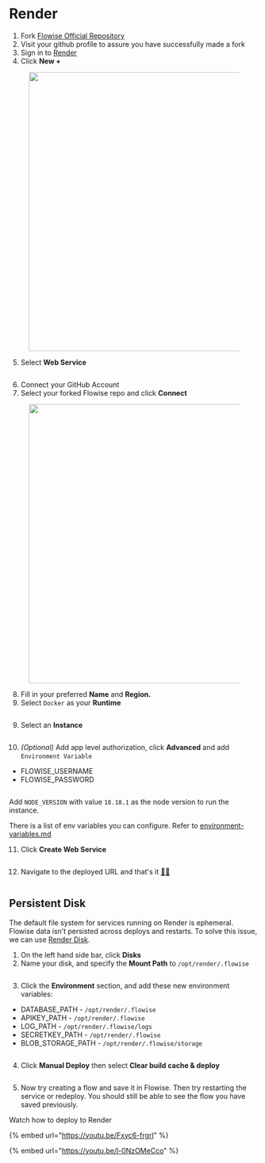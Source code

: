 # Render

1. Fork [Flowise Official Repository](https://github.com/FlowiseAI/Flowise)
2. Visit your github profile to assure you have successfully made a fork
3. Sign in to [Render](https://dashboard.render.com)
4. Click **New +**

<figure><img src="../../.gitbook/assets/render/1.png" alt="" width="563"><figcaption></figcaption></figure>

5. Select **Web Service**

<figure><img src="../../.gitbook/assets/render/2.png" alt=""><figcaption></figcaption></figure>

6. Connect your GitHub Account
7. Select your forked Flowise repo and click **Connect**

<figure><img src="../../.gitbook/assets/render/3.png" alt="" width="563"><figcaption></figcaption></figure>

8. Fill in your preferred **Name** and **Region.**
9. Select `Docker` as your **Runtime**

<figure><img src="../../.gitbook/assets/render/4.png" alt=""><figcaption></figcaption></figure>

9. Select an **Instance**

<figure><img src="../../.gitbook/assets/render/5.png" alt=""><figcaption></figcaption></figure>

10. _(Optional)_ Add app level authorization, click **Advanced** and add `Environment Variable`

* FLOWISE\_USERNAME
* FLOWISE\_PASSWORD

<figure><img src="../../.gitbook/assets/render/6.png" alt=""><figcaption></figcaption></figure>

Add `NODE_VERSION` with value `18.18.1` as the node version to run the instance.

There is a list of env variables you can configure. Refer to [environment-variables.md](../environment-variables.md "mention")

11. Click **Create Web Service**

<figure><img src="../../.gitbook/assets/render/7.png" alt=""><figcaption></figcaption></figure>

12. Navigate to the deployed URL and that's it [🚀](https://emojipedia.org/rocket/)[🚀](https://emojipedia.org/rocket/)

<figure><img src="../../.gitbook/assets/render/8.png" alt=""><figcaption></figcaption></figure>

## Persistent Disk

The default file system for services running on Render is ephemeral. Flowise data isn’t persisted across deploys and restarts. To solve this issue, we can use [Render Disk](https://render.com/docs/disks).

1. On the left hand side bar, click **Disks**
2. Name your disk, and specify the **Mount Path** to `/opt/render/.flowise`

<figure><img src="../../.gitbook/assets/render/9.png" alt=""><figcaption></figcaption></figure>

3. Click the **Environment** section, and add these new environment variables:

* DATABASE\_PATH - `/opt/render/.flowise`
* APIKEY\_PATH - `/opt/render/.flowise`
* LOG\_PATH - `/opt/render/.flowise/logs`
* SECRETKEY\_PATH - `/opt/render/.flowise`
* BLOB\_STORAGE\_PATH - `/opt/render/.flowise/storage`

<figure><img src="../../.gitbook/assets/image (1) (5).png" alt=""><figcaption></figcaption></figure>

4. Click **Manual Deploy** then select **Clear build cache & deploy**

<figure><img src="../../.gitbook/assets/render/11.png" alt=""><figcaption></figcaption></figure>

5. Now try creating a flow and save it in Flowise. Then try restarting the service or redeploy. You should still be able to see the flow you have saved previously.

Watch how to deploy to Render

{% embed url="https://youtu.be/Fxyc6-frgrI" %}

{% embed url="https://youtu.be/l-0NzOMeCco" %}
